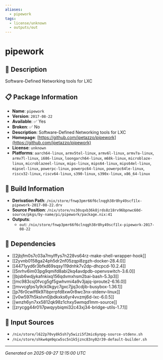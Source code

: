 ```yaml
---
aliases:
  - pipework
tags:
  - license/unknown
  - outputs/out
---
```


# pipework

## 📝 Description

Software-Defined Networking tools for LXC

## 📋 Package Information

- **Name**: `pipework`
- **Version**: `2017-08-22`
- **Available**: ✅ Yes
- **Broken**: ✅ No
- **Description**: Software-Defined Networking tools for LXC
- **Homepage**: [https://github.com/jpetazzo/pipework](https://github.com/jpetazzo/pipework)
- **License**: `unknown`
- **Platforms**: `aarch64-linux`, `armv5tel-linux`, `armv6l-linux`, `armv7a-linux`, `armv7l-linux`, `i686-linux`, `loongarch64-linux`, `m68k-linux`, `microblaze-linux`, `microblazeel-linux`, `mips-linux`, `mips64-linux`, `mips64el-linux`, `mipsel-linux`, `powerpc-linux`, `powerpc64-linux`, `powerpc64le-linux`, `riscv32-linux`, `riscv64-linux`, `s390-linux`, `s390x-linux`, `x86_64-linux`

## 🔧 Build Information

- **Derivation Path**: `/nix/store/fnwp3pmr66f6clnqgh38r8hy49scf1lx-pipework-2017-08-22.drv`
- **Source Position**: `/nix/store/ns30sqxb36k8jrds8z18rv96bpnwc60d-source/pkgs/by-name/pi/pipework/package.nix:41`
- **Outputs**:
  - `out`:  `/nix/store/fnwp3pmr66f6clnqgh38r8hy49scf1lx-pipework-2017-08-22`

## 🔗 Dependencies

- [[2jbjfm0s7c03a7mylffys7n228vs64rz-make-shell-wrapper-hook]]
- [[2yvnb0158ga24ph5dr2nf05zqpi8zgzh-docker-28.4.0]]
- [[4471yyd6r3bfkd69sqsy119dnhk7v2dp-dhcpcd-10.2.4]]
- [[5nrhv6im03pg9qmifd8abi2kq4avdpdb-openvswitch-3.6.0]]
- [[bjsb6wdjykafnkixq156qdvmxhsm2bai-bash-5.3p3]]
- [[mc983csj0fvcg5gf5gwhvmi4a9v3jajq-iproute2-6.16.0]]
- [[mvvcgfps1y9ck0kgyc7gxc7jjq3cdjib-busybox-1.36.1]]
- [[p76r0cwlf6k97ibprrpfd8xw0r8wc3nx-stdenv-linux]]
- [[v0w597h5kslvn0jbdkxks6yr4vvzmj6d-lxc-6.0.5]]
- [[wnzh6yn7xx5812qk98z1chxy5wmqd1mm-source]]
- [[zrycgg44r01i7pwqyybiqmi32c43xj34-bridge-utils-1.7.1]]

## 📁 Input Sources

- `/nix/store/l622p70vy8k5sh7y5wizi5f2mic6ynpg-source-stdenv.sh`
- `/nix/store/shkw4qm9qcw5sc5n1k5jznc83ny02r39-default-builder.sh`

---
*Generated on 2025-09-27 12:15:00 UTC*
